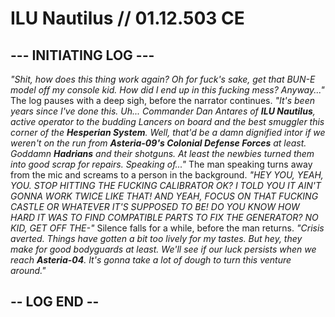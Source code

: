 # ILU Nautilus // 01.12.503 CE
## --- INITIATING LOG ---
_"Shit, how does this thing work again? Oh for fuck's sake, get that BUN-E model off my console kid. How did I end up in this fucking mess? Anyway..."_ The log pauses with a deep sigh, before the narrator continues. _"It's been years since I've done this. Uh... Commander Dan Antares of **ILU Nautilus**, active operator to the budding Lancers on board and the best smuggler this corner of the **Hesperian System**. Well, that'd be a damn dignified intor if we weren't on the run from **Asteria-09's Colonial Defense Forces** at least. Goddamn **Hadrians** and their shotguns. At least the newbies turned them into good scrap for repairs. Speaking of..."_ The man speaking turns away from the mic and screams to a person in the background. _"HEY YOU, YEAH, YOU. STOP HITTING THE FUCKING CALIBRATOR OK? I TOLD YOU IT AIN'T GONNA WORK TWICE LIKE THAT! AND YEAH, FOCUS ON THAT FUCKING CASTLE OR WHATEVER IT'S SUPPOSED TO BE! DO YOU KNOW HOW HARD IT WAS TO FIND COMPATIBLE PARTS TO FIX THE GENERATOR? NO KID, GET OFF THE-"_ Silence falls for a while, before the man returns. _"Crisis averted. Things have gotten a bit too lively for my tastes. But hey, they make for good bodyguards at least. We'll see if our luck persists when we reach **Asteria-04**. It's gonna take a lot of dough to turn this venture around."_
## -- LOG END --
